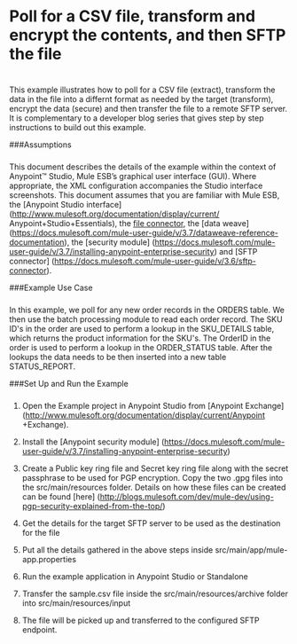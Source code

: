 # Poll for a CSV file, transform and encrypt the contents, and then SFTP the file
#

This example illustrates how to poll for a CSV file (extract), transform the data in the file into a
differnt format as needed by the target (transform), encrypt the data (secure) and then transfer the file
to a remote SFTP server.
It is complementary to a developer blog series that gives step by step instructions to build out this example.

###Assumptions
###
This document describes the details of the example within the context of
Anypoint™ Studio, Mule ESB’s graphical user interface (GUI). Where
appropriate, the XML configuration accompanies the Studio interface
screenshots. This document assumes that you are familiar with Mule ESB,
the [Anypoint Studio
interface](http://www.mulesoft.org/documentation/display/current/
Anypoint+Studio+Essentials), the [file
connector](https://docs.mulesoft.com/mule-user-guide/v/3.7/file-connector), the [data weave]
(https://docs.mulesoft.com/mule-user-guide/v/3.7/dataweave-reference-documentation), the [security module]
(https://docs.mulesoft.com/mule-user-guide/v/3.7/installing-anypoint-enterprise-security) and
[SFTP connector]
(https://docs.mulesoft.com/mule-user-guide/v/3.6/sftp-connector).

###Example Use Case
###
In this example, we poll for any new order records in the ORDERS table. We then use the batch processing module to read each order record. The SKU ID's in the order are used to perform a lookup in the SKU_DETAILS table, which returns the product information for the SKU's. The OrderID in the order is used to perform a lookup in the ORDER_STATUS table. After the lookups the data needs to be then inserted into a new table STATUS_REPORT.


###Set Up and Run the Example
###

1. Open the Example project in Anypoint Studio from [Anypoint
Exchange](http://www.mulesoft.org/documentation/display/current/Anypoint
+Exchange). 

2. Install the [Anypoint security module]
(https://docs.mulesoft.com/mule-user-guide/v/3.7/installing-anypoint-enterprise-security)

3. Create a Public key ring file and Secret key ring file along with the secret passphrase to be used for PGP encryption. Copy the two .gpg files into the src/main/resources folder.
Details on how these files can be created can be found [here]
(http://blogs.mulesoft.com/dev/mule-dev/using-pgp-security-explained-from-the-top/) 

4. Get the details for the target SFTP server to be used as the destination for the file

5. Put all the details gathered in the above steps inside src/main/app/mule-app.properties

6. Run the example application in Anypoint Studio or Standalone

7. Transfer the sample.csv file inside the src/main/resources/archive folder into src/main/resources/input

8. The file will be picked up and transferred to the configured SFTP endpoint.

